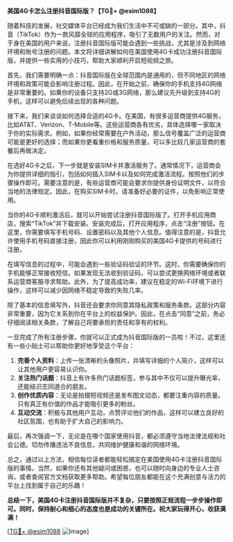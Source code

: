 **美国4G卡怎么注册抖音国际版？【TG💪+ @esim1088】**

随着科技的发展，社交媒体平台已经成为我们生活中不可或缺的一部分。其中，抖音（TikTok）作为一款风靡全球的应用程序，吸引了无数用户的关注。然而，对于身在美国的用户来说，注册抖音国际版可能会遇到一些挑战，尤其是涉及到网络环境和账号注册的问题。本文将详细讲解如何在美国使用4G卡成功注册抖音国际版，并提供一些实用的小技巧，帮助大家顺利开启短视频之旅。

首先，我们需要明确一点：抖音国际版在全球范围内是通用的，但不同地区的网络环境和政策可能会影响注册过程。因此，在开始之前，确保你的手机支持4G网络是非常重要的。如果你的设备只支持2G或3G网络，那么建议先升级到支持4G的手机，这样可以避免后续出现的各种问题。

接下来，我们来谈谈如何选择合适的4G卡。在美国，有很多运营商提供4G服务，比如AT&T、Verizon、T-Mobile等。这些运营商各有优劣，具体选择哪一家取决于你的实际需求。例如，如果你经常需要在户外活动，那么信号覆盖广泛的运营商可能是更好的选择；而如果你更看重价格和服务质量，可以多比较几家运营商的套餐后再做决定。

在选好4G卡之后，下一步就是安装SIM卡并激活服务了。通常情况下，运营商会为你提供详细的指引，包括如何插入SIM卡以及如何完成激活流程。按照他们的步骤操作即可。需要注意的是，有些运营商可能会要求你提供身份证明文件，以符合当地的法律规定。因此，在购买SIM卡时，请准备好必要的证件，以免影响正常使用。

当你的4G卡顺利激活后，就可以开始尝试注册抖音国际版了。打开手机应用商店，搜索“TikTok”并下载安装。安装完成后，打开应用程序，点击“注册”按钮。在这里，你需要填写手机号码、设置密码以及其他个人信息。值得注意的是，抖音允许使用手机号码直接注册，因此你可以利用刚刚购买的美国4G卡提供的号码进行注册。

在填写信息的过程中，可能会遇到一些验证码验证的环节。这时，你需要确保你的手机能够正常接收短信。如果发现无法收到验证码，可以尝试更换网络环境或者联系运营商客服寻求帮助。此外，为了提高成功率，建议在稳定的Wi-Fi环境下进行操作，这样可以减少因网络不稳定导致的失败几率。

除了基本的信息填写外，抖音还会要求你同意其隐私政策和服务条款。这部分内容非常重要，因为它关系到你在平台上的权益保护。因此，在点击“同意”之前，务必仔细阅读相关条款，了解自己将要承担的责任和享有的权利。

一旦完成了所有注册步骤，你就可以正式成为抖音国际版的一员啦！不过，这里还有一些小贴士可以帮助你更好地享受这个平台：

1. **完善个人资料**：上传一张清晰的头像照片，并填写详细的个人简介，这样可以让其他用户更容易认识你。
2. **关注热门话题**：抖音上有许多热门话题标签，参与其中不仅可以提升曝光率，还能结识志同道合的朋友。
3. **创作优质内容**：无论是拍摄短视频还是发布图文动态，都要注重内容的质量。只有真正有价值的作品才能吸引更多的粉丝。
4. **互动交流**：积极与其他用户互动，点赞评论他们的作品，这样可以建立良好的社区氛围，也有助于扩大自己的影响力。

最后，再次强调一下，无论是在哪个国家使用抖音，都必须遵守当地法律法规和社会公德。切勿传播违法不良信息，共同维护健康和谐的网络环境。

总之，通过以上方法，相信每位读者都能轻松搞定在美国使用4G卡注册抖音国际版的事情。当然，如果你还有其他疑问或困惑，也可以随时向身边的专业人士咨询，或者查阅官方文档获取更多帮助。希望每位朋友都能在这个充满创意与活力的平台上找到属于自己的乐趣！

**总结一下，美国4G卡注册抖音国际版并不复杂，只要按照正规流程一步步操作即可。同时，保持耐心和细心的态度也是成功的关键所在。祝大家玩得开心，收获满满！**

[[TG💪+ @esim1088](https://t.me/s/esim1088) ![Image](https://i.postimg.cc/4NQfJmqS/Snipaste-2025-05-13-00-14-12.png)]